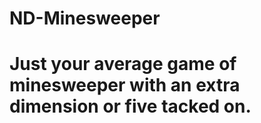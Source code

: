 # ND-Minesweeper
# Just your average game of minesweeper with an extra dimension or five tacked on.
